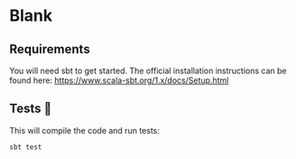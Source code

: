 # Blank

## Requirements

You will need sbt to get started. The official installation instructions can be found here: https://www.scala-sbt.org/1.x/docs/Setup.html

## Tests 🧪

This will compile the code and run tests:

```
sbt test
```
